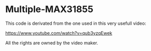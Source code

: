 # Multiple-MAX31855
This code is derivated from the one used in this very usefull video:

https://www.youtube.com/watch?v=qub3yzqEwek

All the rights are owned by the video maker.
